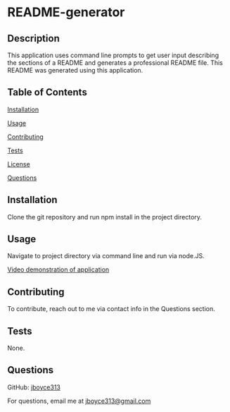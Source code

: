 # README-generator

## Description

This application uses command line prompts to get user input describing the sections of a README and generates a professional README file. This README was generated using this application.

## Table of Contents

[Installation](#installation)

[Usage](#usage)

[Contributing](#contributing)

[Tests](#tests)

[License](#license)

[Questions](#questions)

## Installation

Clone the git repository and run npm install in the project directory.

## Usage

Navigate to project directory via command line and run via node.JS.

[Video demonstration of application](https://drive.google.com/file/d/1IMSiuxUoLvibDm9C3e9ukMLs4KB98FQr/view)

## Contributing

To contribute, reach out to me via contact info in the Questions section.

## Tests

None.

## Questions

GitHub: [jboyce313](https://github.com/jboyce313)

For questions, email me at [jboyce313@gmail.com](mailto:jboyce313@gmail.com)
